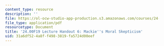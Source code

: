 ```yaml
---
content_type: resource
description: ''
file: https://ol-ocw-studio-app-production.s3.amazonaws.com/courses/24-00-problems-of-philosophy-fall-2019/31a6df524a8ff4983819fa5724d00eef_MIT24_00F19_lecturehandout6.pdf
file_type: application/pdf
resourcetype: Document
title: '24.00F19 Lecture Handout 6: Mackie''s Moral Skepticism'
uid: 31a6df52-4a8f-f498-3819-fa5724d00eef
---
```

